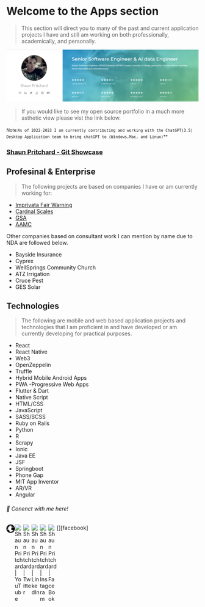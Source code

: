 # Welcome to the Apps section

> This section will direct you to many of the past and current application projects I have and still am working on both  professionally, academically, and personally.

<p align="center">
<span>
<img src="https://github.com/shaungt1/Shaun-Pritchard-Portfolio/blob/6b7c18d431281cf6f94c921e9f72acc6e3b65ca9/assets/shaun-portfolio-git.png" data-canonical-src="https://github.com/shaungt1/Shaun-Pritchard-Portfolio/blob/6b7c18d431281cf6f94c921e9f72acc6e3b65ca9/assets/shaun-portfolio-git.png" />
</p>

> If you would like to see my  open source portfolio in a much more asthetic view please vist the link below.

<small> Note:```As of 2022-2023 I am currently contributing and working with the ChatGPT(3.5) Desktop Application team to bring chatGPT to (Windows,Mac, and Linux)```** </small>


### [Shaun Pritchard - Git Showcase](https://www.gitshowcase.com/shaungt1)

## Profesinal & Enterprise

> The following projects are based on companies I have or am currently working for:

* [Imprivata Fair Warning](https://www.imprivata.com/)
* [Cardnal Scales](https://cardinalscale.com/)
* [GSA](https://www.gsa.gov/)
* [AAMC](https://www.aamc.org/)

Other companies based on consultant work I can mention by name due to NDA are followed below.

- Bayside Insurance
- Cyprex
- WellSprings Community  Church
- ATZ Irrigation
- Cruce Pest
- GES Solar



## Technologies

> The following are mobile and web based application projects and technologies that I am proficient in and have developed or am currently developing for practical purposes.

 * React
 * React Native
 * Web3
 * OpenZeppelin
 * Truffle
 * Hybrid Mobile Android Apps
 * PWA -Progressive Web Apps
 * Flutter & Dart
 * Native Script
 * HTML/CSS
 * JavaScript
 * SASS/SCSS
 * Ruby on Rails
 * Python
 * R
 * Scrapy
 * Ionic
 * Java EE
 * JSF
 * Springboot
 * Phone Gap
 * MIT App Inventor
 * AR/VR
 * Angular


 ###### 📢 Conenct with me here!

[<img align="left" alt="" width="22px" src="https://raw.githubusercontent.com/iconic/open-iconic/master/svg/globe.svg" />][website]
[<img align="left" alt="Shaun Pritchard | YouTube" width="22px" src="https://cdn.jsdelivr.net/npm/simple-icons@v3/icons/youtube.svg" />][youtube]
[<img align="left" alt=" Shaun Pritchard | Twitter" width="22px" src="https://cdn.jsdelivr.net/npm/simple-icons@v3/icons/twitter.svg" />][twitter]
[<img align="left" alt="Shaun Pritchard | LinkedIn" width="22px" src="https://cdn.jsdelivr.net/npm/simple-icons@v3/icons/linkedin.svg" />][linkedin]
[<img align="left" alt="Shaun Pritchard | Instagram" width="22px" src="https://cdn.jsdelivr.net/npm/simple-icons@v3/icons/instagram.svg" />][instagram]
[<img align="left" alt="Shaun Pritchard | FaceBook" width="22px" src="https://cdn.jsdelivr.net/npm/simple-icons@v3/icons/facebook.svg" />][facebook]



<!-- dictonaries-->
[website]: https://webreactor.us
[twitter]: https://twitter.com/shaunpx1
[youtube]: https://www.youtube.com/channel/shaunpx1/
[instagram]: https://www.instagram.com/shaunpx1/
[linkedin]: https://www.linkedin.com/in/shaunpritchard1/

